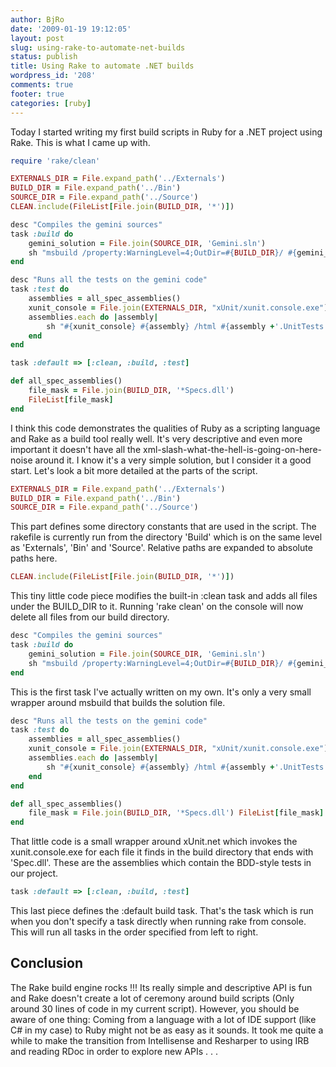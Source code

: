 ```yaml
---
author: BjRo
date: '2009-01-19 19:12:05'
layout: post
slug: using-rake-to-automate-net-builds
status: publish
title: Using Rake to automate .NET builds
wordpress_id: '208'
comments: true
footer: true
categories: [ruby]
---
```

Today I started writing my first build scripts in Ruby for a .NET project using Rake. 
This is what I came up with. 
``` ruby My fist rake script
require 'rake/clean' 

EXTERNALS_DIR = File.expand_path('../Externals') 
BUILD_DIR = File.expand_path('../Bin') 
SOURCE_DIR = File.expand_path('../Source')
CLEAN.include(FileList[File.join(BUILD_DIR, '*')]) 

desc "Compiles the gemini sources" 
task :build do 
	gemini_solution = File.join(SOURCE_DIR, 'Gemini.sln') 
	sh "msbuild /property:WarningLevel=4;OutDir=#{BUILD_DIR}/ #{gemini_solution}"
end 

desc "Runs all the tests on the gemini code" 
task :test do 
	assemblies = all_spec_assemblies() 
	xunit_console = File.join(EXTERNALS_DIR, "xUnit/xunit.console.exe") 
	assemblies.each do |assembly| 
		sh "#{xunit_console} #{assembly} /html #{assembly +'.UnitTests.html'}" 
	end 
end 

task :default => [:clean, :build, :test]

def all_spec_assemblies() 
	file_mask = File.join(BUILD_DIR, '*Specs.dll') 
	FileList[file_mask] 
end
```
I think this code demonstrates the qualities of Ruby as a scripting language and Rake as a build tool really well. 
It's very descriptive and even more important it doesn't have all the xml-slash-what-the-hell-is-going-on-here-noise
around it. I know it's a very simple solution, but I consider it a good start. Let's look a bit more detailed at the parts of the script.

``` ruby Defining paths 
EXTERNALS_DIR = File.expand_path('../Externals') 
BUILD_DIR = File.expand_path('../Bin') 
SOURCE_DIR = File.expand_path('../Source')
```
This part defines some directory constants that are used in the script. The rakefile is currently run from the directory 'Build'
which is on the same level as 'Externals', 'Bin' and 'Source'. Relative paths are expanded to absolute paths here. 

``` ruby Using the built-in clean task
CLEAN.include(FileList[File.join(BUILD_DIR, '*')]) 
```

This tiny little code piece modifies the built-in :clean task and adds all files under the BUILD_DIR to it. Running 'rake clean' on the console
will now delete all files from our build directory. 

``` ruby Invoking the sources
desc "Compiles the gemini sources" 
task :build do 
	gemini_solution = File.join(SOURCE_DIR, 'Gemini.sln') 
	sh "msbuild /property:WarningLevel=4;OutDir=#{BUILD_DIR}/ #{gemini_solution}"
end 
```

This is the first task I've actually written on my own. It's only a very small wrapper around msbuild that builds the
solution file. 

``` ruby running tests
desc "Runs all the tests on the gemini code" 
task :test do 
	assemblies = all_spec_assemblies()
	xunit_console = File.join(EXTERNALS_DIR, "xUnit/xunit.console.exe")
	assemblies.each do |assembly| 
		sh "#{xunit_console} #{assembly} /html #{assembly +'.UnitTests.html'}" 
	end 
end 

def all_spec_assemblies()
	file_mask = File.join(BUILD_DIR, '*Specs.dll') FileList[file_mask]
end 

```
That little code is a small wrapper around xUnit.net which invokes the xunit.console.exe for each file it finds in the build
directory that ends with 'Spec.dll'. These are the assemblies which contain the BDD-style tests in our project. 

``` ruby Defining the default task
task :default => [:clean, :build, :test] 
```
This last piece defines the :default build task. That's the task which is run when you don't specify a task directly when running rake from console. 
This will run all tasks in the order specified from left to right.

Conclusion
------------

The Rake build engine rocks !!! Its really simple and descriptive API is fun and Rake doesn't create a lot of ceremony around build scripts (Only
around 30 lines of code in my current script). However, you should be aware of one thing: Coming from a language with a lot of IDE support
(like C# in my case) to Ruby might not be as easy as it sounds. It took me quite a while to make the transition from Intellisense and Resharper
to using IRB and reading RDoc in order to explore new APIs . . .

